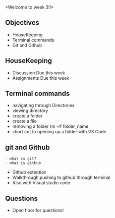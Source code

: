 <Welcome to week 3!!>

## Objectives
   - HouseKeeping
   - Terminal commands
   - Git and Github

## HouseKeeping
   - Discussion Due this week
   - Assignments Due this week

## Terminal commands
   - navigating through Directories
   - viewing directory
   - create a folder
   - create a file
   - removing a folder rm -rf folder_name
   - short cut to opening up a folder with VS Code

## git and Github
    - what is git?
    - what is github
   - Github extention
   - Walkthrough pushing to github through terminal
   - Also with Visual studio code

## Questions
   - Open floor for questions!
